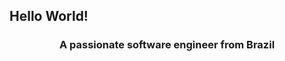 ## Hello World!

<h3 align="center">A passionate software engineer from Brazil</h3>

<!--
<p align="left"> <img src="https://komarev.com/ghpvc/?username=wrdelmanto&label=Profile%20views&color=0e75b6&style=flat" alt="wrdelmanto" /> </p>

<h3 align="left">Languages and Tools:</h3>
-->
